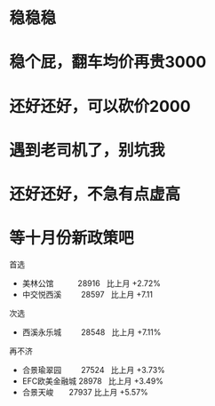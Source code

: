 # 稳稳稳 #

# 稳个屁，翻车均价再贵3000 #

# 还好还好，可以砍价2000 #

# 遇到老司机了，别坑我 #

# 还好还好，不急有点虚高 #

# 等十月份新政策吧 #

首选
- 美林公馆            28916   比上月 +2.72%
- 中交悦西溪          28597   比上月 +7.11

次选
- 西溪永乐城          28548   比上月 +7.11%

再不济
- 合景瑜翠园          27524   比上月 +3.73%
- EFC欧美金融城       28978    比上月 +3.49%
- 合景天峻            27937    比上月 +5.57%


